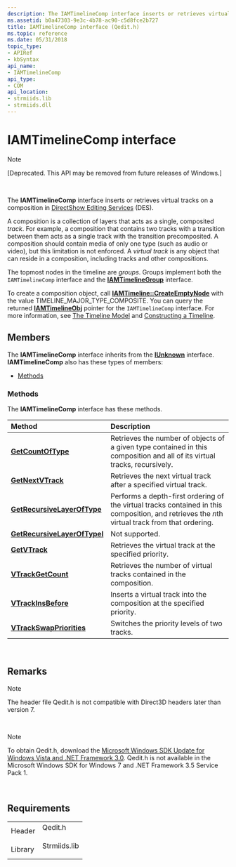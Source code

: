 ```yaml
---
description: The IAMTimelineComp interface inserts or retrieves virtual tracks on a composition in DirectShow Editing Services (DES).A composition is a collection of layers that acts as a single, composited track.
ms.assetid: b0a47303-9e3c-4b78-ac90-c5d8fce2b727
title: IAMTimelineComp interface (Qedit.h)
ms.topic: reference
ms.date: 05/31/2018
topic_type: 
- APIRef
- kbSyntax
api_name: 
- IAMTimelineComp
api_type: 
- COM
api_location: 
- strmiids.lib
- strmiids.dll
---
```


# IAMTimelineComp interface

> [!Note]  
> \[Deprecated. This API may be removed from future releases of Windows.\]

 

The **IAMTimelineComp** interface inserts or retrieves virtual tracks on a composition in [DirectShow Editing Services](directshow-editing-services.md) (DES).

A composition is a collection of layers that acts as a single, composited *track*. For example, a composition that contains two tracks with a transition between them acts as a single track with the transition precomposited. A composition should contain media of only one type (such as audio or video), but this limitation is not enforced. A *virtual track* is any object that can reside in a composition, including tracks and other compositions.

The topmost nodes in the timeline are *groups*. Groups implement both the `IAMTimelineComp` interface and the [**IAMTimelineGroup**](iamtimelinegroup.md) interface.

To create a composition object, call [**IAMTimeline::CreateEmptyNode**](iamtimeline-createemptynode.md) with the value TIMELINE\_MAJOR\_TYPE\_COMPOSITE. You can query the returned [**IAMTimelineObj**](iamtimelineobj.md) pointer for the `IAMTimelineComp` interface. For more information, see [The Timeline Model](the-timeline-model.md) and [Constructing a Timeline](constructing-a-timeline.md).

## Members

The **IAMTimelineComp** interface inherits from the [**IUnknown**](/windows/win32/api/unknwn/nn-unknwn-iunknown) interface. **IAMTimelineComp** also has these types of members:

-   [Methods](#methods)

### Methods

The **IAMTimelineComp** interface has these methods.



| Method                                                                       | Description                                                                                                                                               |
|:-----------------------------------------------------------------------------|:----------------------------------------------------------------------------------------------------------------------------------------------------------|
| [**GetCountOfType**](iamtimelinecomp-getcountoftype.md)                     | Retrieves the number of objects of a given type contained in this composition and all of its virtual tracks, recursively.<br/>                      |
| [**GetNextVTrack**](iamtimelinecomp-getnextvtrack.md)                       | Retrieves the next virtual track after a specified virtual track.<br/>                                                                              |
| [**GetRecursiveLayerOfType**](iamtimelinecomp-getrecursivelayeroftype.md)   | Performs a depth-first ordering of the virtual tracks contained in this composition, and retrieves the *n*th virtual track from that ordering.<br/> |
| [**GetRecursiveLayerOfTypeI**](iamtimelinecomp-getrecursivelayeroftypei.md) | Not supported.<br/>                                                                                                                                 |
| [**GetVTrack**](iamtimelinecomp-getvtrack.md)                               | Retrieves the virtual track at the specified priority.<br/>                                                                                         |
| [**VTrackGetCount**](iamtimelinecomp-vtrackgetcount.md)                     | Retrieves the number of virtual tracks contained in the composition.<br/>                                                                           |
| [**VTrackInsBefore**](iamtimelinecomp-vtrackinsbefore.md)                   | Inserts a virtual track into the composition at the specified priority.<br/>                                                                        |
| [**VTrackSwapPriorities**](iamtimelinecomp-vtrackswappriorities.md)         | Switches the priority levels of two tracks.<br/>                                                                                                    |



 

## Remarks

> [!Note]  
> The header file Qedit.h is not compatible with Direct3D headers later than version 7.

 

> [!Note]  
> To obtain Qedit.h, download the [Microsoft Windows SDK Update for Windows Vista and .NET Framework 3.0](https://msdn.microsoft.com/windowsvista/bb980924.aspx). Qedit.h is not available in the Microsoft Windows SDK for Windows 7 and .NET Framework 3.5 Service Pack 1.

 

## Requirements



|                    |                                                                                         |
|--------------------|-----------------------------------------------------------------------------------------|
| Header<br/>  | <dl> <dt>Qedit.h</dt> </dl>      |
| Library<br/> | <dl> <dt>Strmiids.lib</dt> </dl> |



 

 
